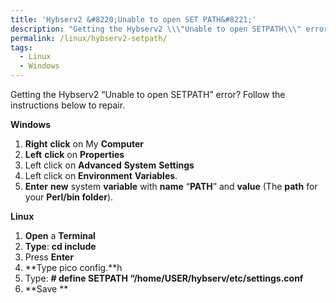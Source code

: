 ```yaml
---
title: 'Hybserv2 &#8220;Unable to open SET PATH&#8221;'
description: "Getting the Hybserv2 \\\"Unable to open SETPATH\\\" error? Follow the instructions below to repair."
permalink: /linux/hybserv2-setpath/
tags:
  - Linux
  - Windows
---
```

Getting the Hybserv2 &#8220;Unable to open SETPATH&#8221; error? Follow the instructions below to repair.

**Windows**

  1. **Right** **click** on My **Computer**
  2. **Left** **click** on **Properties**
  3. Left click on **Advanced** **System** **Settings**
  4. Left click on **Environment** **Variables**.
  5. **Enter** **new** system **variable** with **name** &#8220;**PATH**&#8221; and **value** (The **path** for your **Perl/bin folder**).

**Linux**

  1. **Open** a **Terminal**
  2. **Type**: **cd include**
  3. Press **Enter**
  4. **Type pico config.**h
  5. Type: **\# define SETPATH &#8220;/home/USER/hybserv/etc/settings.conf**
  6. **Save **
